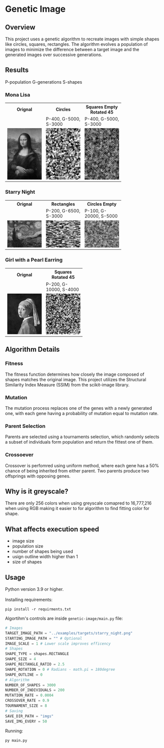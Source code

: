 # Genetic Image
## Overview
This project uses a genetic algorithm to recreate images with simple shapes like circles, squares, rectangles. The algorithm evolves a population of images to minimize the difference between a target image and the generated images over successive generations.
## Results
P-population G-generations S-shapes
### Mona Lisa

<table style="width: 75%">
  <tr>
    <th style="width: 33.3%">Orignal</th>
    <th style="width: 33.3%">Circles</th>
    <th style="width: 33.3%">Squares Empty Rotated 45</th>
  </tr>
  <tr>
    <td></td>
    <td>P-400, G-5000, S-3000</td>
    <td>P-400, G-5000, S-3000</td>
  </tr>
  <tr>
    <td><img style="width: 100%;" src="examples/targets/mona.png"/></td>
    <td><img style="width: 100%;" src="examples/results/mona_circles.gif"/></td>
    <td><img style="width: 100%;" src="examples/results/mona_squares.gif"/></td>
  </tr>
</table>

### Starry Night

<table style="width: 75%">
  <tr>
    <th style="width: 33.3%">Orignal</th>
    <th style="width: 33.3%">Rectangles</th>
    <th style="width: 33.3%">Circles Empty</th>
  </tr>
    <tr>
    <td></td>
    <td>P-200, G-6500, S-3000</td>
    <td>P-100, G-20000, S-5000</td>
  </tr>
  <tr>
    <td><img style="width: 100%;" src="examples/targets/starry_night.png"/></td>
    <td><img style="width: 100%;" src="examples/results/starry_rectangles.gif"/></td>
    <td><img style="width: 100%;" src="examples/results/starry_circles.gif"/></td>
  </tr>
</table>

### Girl with a Pearl Earring

<table style="width: 50%">
  <tr>
    <th style="width: 50%">Orignal</th>
    <th style="width: 50%">Squares Rotated 45</th>
  </tr>
    <tr>
    <td></td>
    <td>P-200, G-10000, S-4000</td>
  </tr>
  <tr>
    <td><img style="width: 100%;" src="examples/targets/girl_pearl.png"/></td>
    <td><img style="width: 100%;" src="examples/results/girl_squares.gif"/></td>
  </tr>
</table>

## Algorithm Details
### Fitness
The fitness function determines how closely the image composed of shapes matches the original image. This project utilizes the Structural Similarity Index Measure (SSIM) from the scikit-image library.
### Mutation
The mutation process replaces one of the genes with a newly generated one, with each gene having a probability of mutation equal to mutation rate.
### Parent Selection
Parents are selected using a tournaments selection, which randomly selects a subset of individuals form population and return the fittest one of them.
### Crossoever
Crossover is perfomred using uniform method, where each gene has a 50% chance of being inherited from either parent. Two parents produce two offsprings with opposing genes.
## Why is it greyscale?
There are only 256 colors when using greyscale comapred to 16,777,216 when using RGB making it easier to for algorithm to find fitting color for shape.
## What affects execution speed
- image size
- population size
- number of shapes being used
- usign outline width higher than 1
- size of shapes
## Usage
Python version 3.9 or higher.\
\
Installing requirements:
```
pip install -r requirments.txt
```
Algortihm's controls are inside ```genetic-image/main.py``` file:
```python
# Images
TARGET_IMAGE_PATH = "../examples/targets/starry_night.png"
STARTING_IMAGE_PATH = "" # Optional
IMAGE_SCALE = 1 # Lower scale improves efficency
# Shapes
SHAPE_TYPE = shapes.RECTANGLE
SHAPE_SIZE = 4
SHAPE_RECTANGLE_RATIO = 2.5
SHAPE_ROTATION = 0 # Radians - math.pi = 180degree
SHAPE_OUTLINE = 0
# Algorithm
NUMBER_OF_SHAPES = 3000
NUMBER_OF_INDIVIDUALS = 200
MUTATION_RATE = 0.0004
CROSSOVER_RATE = 0.9
TOURNAMENT_SIZE = 8
# Saving
SAVE_DIR_PATH = "imgs"
SAVE_IMG_EVERY = 50
```
Running:
```
py main.py
```
